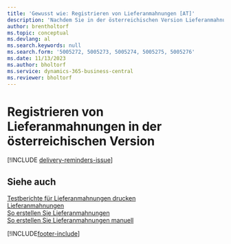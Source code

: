 ```yaml
---
title: 'Gewusst wie: Registrieren von Lieferanmahnungen [AT]'
description: 'Nachdem Sie in der österreichischen Version Lieferanmahnungen erstellt haben, müssen Sie sie registrieren und ausdrucken, damit Sie die Benachrichtigungen an Kreditoren senden können.'
author: brentholtorf
ms.topic: conceptual
ms.devlang: al
ms.search.keywords: null
ms.search.form: '5005272, 5005273, 5005274, 5005275, 5005276'
ms.date: 11/13/2023
ms.author: bholtorf
ms.service: dynamics-365-business-central
ms.reviewer: bholtorf
---
```

# <a name="issue-delivery-reminders-in-the-austrian-version"></a>Registrieren von Lieferanmahnungen in der österreichischen Version

[!INCLUDE [delivery-reminders-issue](../includes/ATCHDE/delivery-reminders-issue.md)] 

## <a name="see-also"></a>Siehe auch

[Testberichte für Lieferanmahnungen drucken](how-to-print-test-reports-for-delivery-reminders.md)  
[Lieferanmahnungen](delivery-reminders.md)  
[So erstellen Sie Lieferanmahnungen](how-to-generate-delivery-reminders.md)  
[So erstellen Sie Lieferanmahnungen manuell](how-to-create-delivery-reminders-manually.md)  


[!INCLUDE[footer-include](../../includes/footer-banner.md)]
